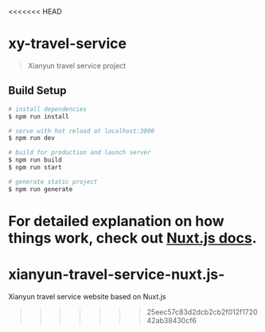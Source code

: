 <<<<<<< HEAD
# xy-travel-service

> Xianyun travel service project

## Build Setup

``` bash
# install dependencies
$ npm run install

# serve with hot reload at localhost:3000
$ npm run dev

# build for production and launch server
$ npm run build
$ npm run start

# generate static project
$ npm run generate
```

For detailed explanation on how things work, check out [Nuxt.js docs](https://nuxtjs.org).
=======
# xianyun-travel-service-nuxt.js-
Xianyun travel service website based on Nuxt.js
>>>>>>> 25eec57c83d2dcb2cb2f012f172042ab38430cf6
